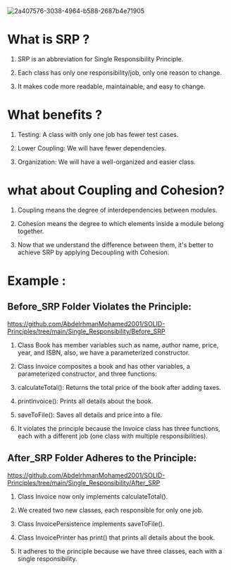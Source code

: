 ![2a407576-3038-4964-b588-2687b4e71905](https://github.com/AbdelrhmanMohamed2001/SOLID-Principles/assets/108559069/d4c9e8dd-a06b-46cd-b429-c49a93cb9fbd)



# What is SRP ?

1. SRP is an abbreviation for Single Responsibility Principle.

2. Each class has only one responsibility/job, only one reason to change.

3. It makes code more readable, maintainable, and easy to change.

# What benefits ?

1. Testing: A class with only one job has fewer test cases.

2. Lower Coupling: We will have fewer dependencies.

3. Organization: We will have a well-organized and easier class.

# what about Coupling and Cohesion?

1. Coupling means the degree of interdependencies between modules.

2. Cohesion means the degree to which elements inside a module belong together.

3. Now that we understand the difference between them, it's better to achieve SRP by applying Decoupling with Cohesion.

# Example :


## Before_SRP Folder Violates the Principle:

   https://github.com/AbdelrhmanMohamed2001/SOLID-Principles/tree/main/Single_Responsibility/Before_SRP

 1. Class Book has member variables such as name, author name, price, year, and ISBN, also, we have a parameterized constructor.
 
 2. Class Invoice composites a book and has other variables, a parameterized constructor, and three functions:
 
 3. calculateTotal(): Returns the total price of the book after adding taxes.
 
 4. printInvoice(): Prints all details about the book.
 
 5. saveToFile(): Saves all details and price into a file.
 
 6. It violates the principle because the Invoice class has three functions, each with a different job (one class with multiple responsibilities).
   


## After_SRP Folder Adheres to the Principle:

   https://github.com/AbdelrhmanMohamed2001/SOLID-Principles/tree/main/Single_Responsibility/After_SRP

 1. Class Invoice now only implements calculateTotal().
 
 2. We created two new classes, each responsible for only one job.
 
 3. Class InvoicePersistence implements saveToFile().
 
 4. Class InvoicePrinter has print() that prints all details about the book.
 
 5. It adheres to the principle because we have three classes, each with a single responsibility.
